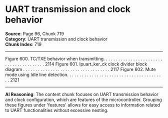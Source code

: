 # UART transmission and clock behavior

**Source**: Page 96, Chunk 719  
**Category**: UART transmission and clock behavior  
**Chunk Index**: 719

---

Figure 600. TC/TXE behavior when transmitting. . . . . . . . . . . . . . . . . . . . . . . . . . . . . . . . . . . . . . . . 2114
Figure 601. lpuart_ker_ck clock divider block diagram . . . . . . . . . . . . . . . . . . . . . . . . . . . . . . . . . . . 2117
Figure 602. Mute mode using Idle line detection. . . . . . . . . . . . . . . . . . . . . . . . . . . . . . . . . . . . . . . . 2121

---

**AI Reasoning**: The content chunk focuses on UART transmission behavior and clock configuration, which are features of the microcontroller. Grouping these figures under 'features' allows for easy access to information related to UART functionalities without excessive nesting.
